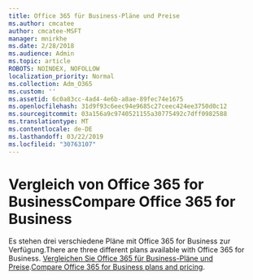 ```yaml
---
title: Office 365 für Business-Pläne und Preise
ms.author: cmcatee
author: cmcatee-MSFT
manager: mnirkhe
ms.date: 2/28/2018
ms.audience: Admin
ms.topic: article
ROBOTS: NOINDEX, NOFOLLOW
localization_priority: Normal
ms.collection: Adm_O365
ms.custom: ''
ms.assetid: 6c0a83cc-4ad4-4e6b-a8ae-89fec74e1675
ms.openlocfilehash: 31d9f93c6eec94e9685c27ceec424ee3750d0c12
ms.sourcegitcommit: 03a156a9c9740521155a30775492c7dff0982588
ms.translationtype: MT
ms.contentlocale: de-DE
ms.lasthandoff: 03/22/2019
ms.locfileid: "30763107"
---
```

# <a name="compare-office-365-for-business"></a><span data-ttu-id="5bc1b-102">Vergleich von Office 365 for Business</span><span class="sxs-lookup"><span data-stu-id="5bc1b-102">Compare Office 365 for Business</span></span>

<span data-ttu-id="5bc1b-103">Es stehen drei verschiedene Pläne mit Office 365 for Business zur Verfügung.</span><span class="sxs-lookup"><span data-stu-id="5bc1b-103">There are three different plans available with Office 365 for Business.</span></span> <span data-ttu-id="5bc1b-104">[Vergleichen Sie Office 365 für Business-Pläne und Preise](https://products.office.com/compare-all-microsoft-office-products?tab=2).</span><span class="sxs-lookup"><span data-stu-id="5bc1b-104">[Compare Office 365 for Business plans and pricing](https://products.office.com/compare-all-microsoft-office-products?tab=2).</span></span>
  

